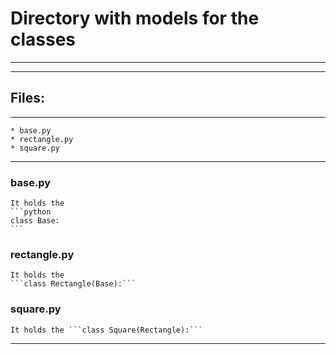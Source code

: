 # Directory with models for the classes
---
---
## Files: 
---
	* base.py
	* rectangle.py
	* square.py
---
### base.py
	It holds the 
	```python
	class Base:
	```
### rectangle.py
	It holds the 
	```class Rectangle(Base):```
### square.py
	It holds the ```class Square(Rectangle):```
---
